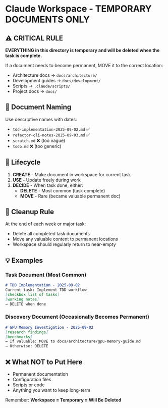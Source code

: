 # Claude Workspace - TEMPORARY DOCUMENTS ONLY

## ⚠️ CRITICAL RULE
**EVERYTHING in this directory is temporary and will be deleted when the task is complete.**

If a document needs to become permanent, MOVE it to the correct location:
- Architecture docs → `docs/architecture/`
- Development guides → `docs/development/`
- Scripts → `.claude/scripts/`
- Project docs → `docs/`

## 📝 Document Naming
Use descriptive names with dates:
- `tdd-implementation-2025-09-02.md` ✅
- `refactor-cli-notes-2025-09-03.md` ✅
- `scratch.md` ❌ (too vague)
- `todo.md` ❌ (too generic)

## 🔄 Lifecycle
1. **CREATE** - Make document in workspace for current task
2. **USE** - Update freely during work
3. **DECIDE** - When task done, either:
   - **DELETE** - Most common (task complete)
   - **MOVE** - Rare (became valuable permanent doc)

## 🧹 Cleanup Rule
At the end of each week or major task:
- Delete all completed task documents
- Move any valuable content to permanent locations
- Workspace should regularly return to near-empty

## 💡 Examples

### Task Document (Most Common)
```markdown
# TDD Implementation - 2025-09-02
Current task: Implement TDD workflow
[checkbox list of tasks]
[working notes]
→ DELETE when done
```

### Discovery Document (Occasionally Becomes Permanent)
```markdown
# GPU Memory Investigation - 2025-09-02
[research findings]
[benchmarks]
→ If valuable: MOVE to docs/architecture/gpu-memory-guide.md
→ Otherwise: DELETE
```

## ❌ What NOT to Put Here
- Permanent documentation
- Configuration files
- Scripts or code
- Anything you want to keep long-term

Remember: **Workspace = Temporary = Will Be Deleted**
